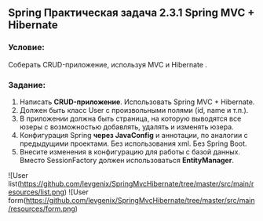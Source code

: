 ## Spring Практическая задача 2.3.1 Spring MVC + Hibernate

### Условие:
Соберать CRUD-приложение, используя MVC и Hibernate .

### Задание:
1. Написать **CRUD-приложение**. Использовать Spring MVC + Hibernate.
2. Должен быть класс User с произвольными полями (id, name и т.п.).
3. В приложении должна быть страница, на которую выводятся все юзеры с возможностью добавлять, удалять и изменять юзера.
4. Конфигурация Spring **через JavaConfig** и аннотации, по аналогии с предыдущими проектами. Без использования xml. Без Spring Boot.
5. Внесите изменения в конфигурацию для работы с базой данных. Вместо SessionFactory должен использоваться **EntityManager**.

![User list(https://github.com/levgenix/SpringMvcHibernate/tree/master/src/main/resources/list.png)
![User form(https://github.com/levgenix/SpringMvcHibernate/tree/master/src/main/resources/form.png)